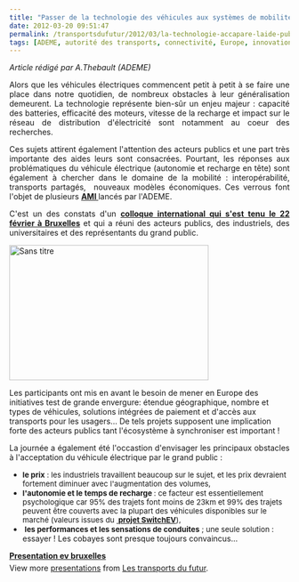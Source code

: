 ```yaml
---
title: "Passer de la technologie des véhicules aux systèmes de mobilité, également au niveau Européen"
date: 2012-03-20 09:51:47
permalink: /transportsdufutur/2012/03/la-technologie-accapare-laide-publique-en-europe-et-la-mobilite-cest-pour-quand.html
tags: [ADEME, autorité des transports, connectivité, Europe, innovation, management de la mobilité, Service de mobilité, Véhicule, véhicule propre]
---
```


<p style="text-align: justify"><em>Article rédigé par A.Thebault (ADEME)</em></p> <p style="text-align: justify">Alors que les véhicules électriques commencent petit à petit à se faire une place dans notre quotidien, de nombreux obstacles à leur généralisation demeurent. La technologie représente bien-sûr un enjeu majeur : capacité des batteries, efficacité des moteurs, vitesse de la recharge et impact sur le réseau de distribution d'électricité sont notamment au coeur des recherches.</p> <p style="text-align: justify">Ces sujets attirent également l'attention des acteurs publics et une part très importante des aides leurs sont consacrées. Pourtant, les réponses aux problématiques du véhicule électrique (autonomie et recharge en tête) sont également à chercher dans le domaine de la mobilité : interopérabilité, transports partagés,  nouveaux modèles économiques. Ces verrous font l'objet de plusieurs <a href="http://www.ami-mobilite.com" target="_blank"><strong>AMI </strong></a>lancés par l'ADEME.</p> <p style="text-align: justify">C'est un des constats d'un <strong><a href="http://publicpolicyexchange.co.uk/events/CB22-PPE2.php" target="_blank" title="page_colloque">colloque international qui s'est tenu le 22 février à Bruxelles</a></strong> et qui a réuni des acteurs publics, des industriels, des universitaires et des représentants du grand public.</p> <p style="text-align: justify"><a href="https://gabrielplassat.github.io/transportsdufutur/wp-content/uploads/sites/6/old/6a0120a66d2ad4970b016763dde7d4970b-pi.jpg"><img alt="Sans titre" border="0" height="243" src="/wp-content/uploads/sites/6/old/6a0120a66d2ad4970b016763dde7d4970b-800wi.jpg" style="margin-left: auto;margin-right: auto" title="Sans titre" width="358" /></a> </p>  <!--more-->  Les participants ont mis en avant le besoin de mener en Europe des initiatives test de grande envergure: étendue géographique, nombre et types de véhicules, solutions intégrées de paiement et d'accès aux transports pour les usagers... De tels projets supposent une implication forte des acteurs publics tant l'écosystème à synchroniser est important ! <p style="text-align: justify">La journée a également été l'occastion d'envisager les principaux obstacles à l'acceptation du véhicule électrique par le grand public :</p> <ul> <li><span style="font-size: 10pt"><strong>le prix</strong> : les industriels travaillent beaucoup sur le sujet, et les prix devraient fortement diminuer avec l'augmentation des volumes,</span></li> <li><span style="font-size: 10pt"><strong>l'autonomie et le temps de recharge </strong>: ce facteur est essentiellement psychologique car 95% des trajets font moins de 23km et 99% des trajets peuvent être couverts avec la plupart des véhicules disponibles sur le marché (valeurs issues du <a href="http://www.switchev.co.uk/" target="_blank"><strong> </strong></a><strong><a href="http://vehicletrial.switchev.co.uk/home.aspx" target="_self" title="SwithEV">projet SwitchEV</a></strong>),</span></li> <li><span style="font-size: 10pt"> </span><span style="font-size: 10pt"><strong>les performances et les sensations de conduites</strong> ; une seule solution </span>: essayer ! Les cobayes sont presque toujours convaincus... <ul> </ul> </li> </ul> <div id="__ss_12076467" style="width: 425px"><strong style="margin: 12px 0 4px"><a href="http://www.slideshare.net/transportsdufutur/presentation-ev-bruxelles" title="Presentation ev bruxelles">Presentation ev bruxelles</a></strong>         <div style="padding: 5px 0 12px">View more <a href="http://www.slideshare.net/">presentations</a> from <a href="http://www.slideshare.net/transportsdufutur">Les transports du futur</a>.</div> </div>
